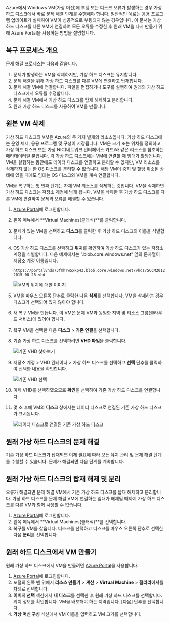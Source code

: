 Azure에서 Windows VM(가상 머신)에 부팅 또는 디스크 오류가 발생하는 경우 가상 하드 디스크에서 바로 문제 해결 단계를 수행해야 합니다. 일반적인 예로는 응용 프로그램 업데이트가 실패하여 VM이 성공적으로 부팅되지 않는 경우입니다. 이 문서는 가상 하드 디스크를 다른 VM에 연결하여 모든 오류를 수정한 후 원래 VM을 다시 만들기 위해 Azure Portal을 사용하는 방법을 설명합니다.


## <a name="recovery-process-overview"></a>복구 프로세스 개요
문제 해결 프로세스는 다음과 같습니다.

1. 문제가 발생하는 VM을 삭제하지만, 가상 하드 디스크는 유지합니다.
2. 문제 해결을 위해 가상 하드 디스크를 다른 VM에 연결하고 탑재합니다.
3. 문제 해결 VM에 연결합니다. 파일을 편집하거나 도구를 실행하여 원래의 가상 하드 디스크에서 오류를 수정합니다.
4. 문제 해결 VM에서 가상 하드 디스크를 탑재 해제하고 분리합니다.
5. 원래 가상 하드 디스크를 사용하여 VM을 만듭니다.

## <a name="delete-the-original-vm"></a>원본 VM 삭제
가상 하드 디스크와 VM은 Azure의 두 가지 별개의 리소스입니다. 가상 하드 디스크에는 운영 체제, 응용 프로그램 및 구성이 저장됩니다. VM은 크기 또는 위치를 정의하고 가상 하드 디스크 또는 가상 NIC(네트워크 인터페이스 카드)와 같은 리소스를 참조하는 메타데이터일 뿐입니다. 각 가상 하드 디스크에는 VM에 연결할 때 임대가 할당됩니다. VM을 실행하는 동안에도 데이터 디스크를 연결하고 분리할 수 있지만, VM 리소스를 삭제하지 않는 한 OS 디스크를 분리할 수 없습니다. 해당 VM이 중지 및 할당 취소된 상태에 있을 때에도 임대는 OS 디스크와 VM을 계속 연결합니다.

VM을 복구하는 첫 번째 단계는 자체 VM 리소스를 삭제하는 것입니다. VM을 삭제하면 가상 하드 디스크는 저장소 계정에 남게 됩니다. VM을 삭제한 후 가상 하드 디스크를 다른 VM에 연결하여 문제와 오류를 해결할 수 있습니다. 

1. [Azure Portal](https://portal.azure.com)에 로그인합니다. 
2. 왼쪽 메뉴에서 **Virtual Machines(클래식)**를 클릭합니다.
3. 문제가 있는 VM을 선택하고 **디스크**를 클릭한 후 가상 하드 디스크의 이름을 식별합니다. 
4. OS 가상 하드 디스크를 선택하고 **위치**를 확인하여 가상 하드 디스크가 있는 저장소 계정을 식별합니다. 다음 예제에서는 “.blob.core.windows.net” 앞의 문자열이 저장소 계정 이름입니다.

    ```
    https://portalvhds73fmhrw5xkp43.blob.core.windows.net/vhds/SCCM2012-2015-08-28.vhd
    ```

    ![VM의 위치에 대한 이미지](./media/virtual-machines-classic-recovery-disks-portal/vm-location.png)

5. VM을 마우스 오른쪽 단추로 클릭한 다음 **삭제**를 선택합니다. VM을 삭제하는 경우 디스크가 선택되어 있지 않아야 합니다.
6. 새 복구 VM을 만듭니다. 이 VM은 문제 VM과 동일한 지역 및 리소스 그룹(클라우드 서비스)에 있어야 합니다.
7. 복구 VM을 선택한 다음 **디스크** > **기존 연결**을 선택합니다.
8. 기존 가상 하드 디스크를 선택하려면 **VHD 파일**을 클릭합니다.

    ![기존 VHD 찾아보기](./media/virtual-machines-classic-recovery-disks-portal/select-vhd-location.png)

9. 저장소 계정 > VHD 컨테이너 > 가상 하드 디스크를 선택하고 **선택** 단추를 클릭하여 선택한 내용을 확인합니다.

    ![기존 VHD 선택](./media/virtual-machines-classic-recovery-disks-portal/select-vhd.png)

10. 이제 VHD를 선택하였으므로 **확인**을 선택하여 기존 가상 하드 디스크를 연결합니다.
11. 몇 초 후에 VM의 **디스크** 창에서는 데이터 디스크로 연결된 기존 가상 하드 디스크가 표시됩니다.

    ![데이터 디스크로 연결된 기존 가상 하드 디스크](./media/virtual-machines-classic-recovery-disks-portal/attached-disk.png)

## <a name="fix-issues-on-the-original-virtual-hard-disk"></a>원래 가상 하드 디스크의 문제 해결
기존 가상 하드 디스크가 탑재되면 이제 필요에 따라 모든 유지 관리 및 문제 해결 단계를 수행할 수 있습니다. 문제가 해결되면 다음 단계를 계속합니다.

## <a name="unmount-and-detach-the-original-virtual-hard-disk"></a>원래 가상 하드 디스크의 탑재 해제 및 분리
오류가 해결되면 문제 해결 VM에서 기존 가상 하드 디스크를 탑재 해제하고 분리합니다. 가상 하드 디스크를 문제 해결 VM에 연결하는 임대가 해제될 때까지 가상 하드 디스크를 다른 VM과 함께 사용할 수 없습니다.  

1. [Azure Portal](https://portal.azure.com)에 로그인합니다. 
2. 왼쪽 메뉴에서 **Virtual Machines(클래식)**를 선택합니다.
3. 복구를 VM을 찾습니다. 디스크를 선택하고 디스크를 마우스 오른쪽 단추로 선택한 다음 **분리**를 선택합니다.

## <a name="create-a-vm-from-the-original-hard-disk"></a>원래 하드 디스크에서 VM 만들기

원래 가상 하드 디스크에서 VM을 만들려면 [Azure Portal](https://portal.azure.com)을 사용합니다.

1. [Azure Portal](https://portal.azure.com)에 로그인합니다.
2. 포털의 왼쪽 맨 위에서 **리소스 만들기** > **계산** > **Virtual Machine** > **갤러리에서**를 차례로 선택합니다.
3. **이미지 선택** 섹션에서 **내 디스크**를 선택한 후 원래 가상 하드 디스크를 선택합니다. 위치 정보를 확인합니다. VM을 배포해야 하는 지역입니다. [다음] 단추를 선택합니다.
4. **가상 머신 구성** 섹션에서 VM 이름을 입력하고 VM 크기를 선택합니다.
